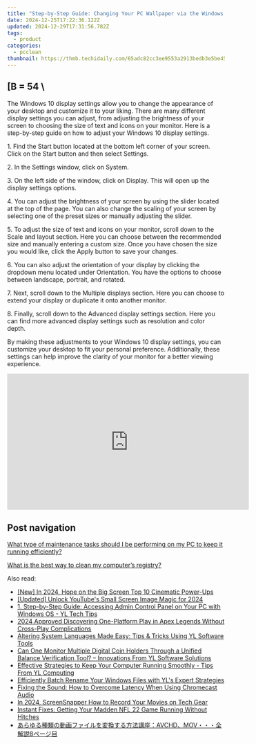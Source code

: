```yaml
---
title: "Step-by-Step Guide: Changing Your PC Wallpaper via the Windows Control Panel - Tips by YL Software"
date: 2024-12-25T17:22:36.122Z
updated: 2024-12-29T17:31:56.782Z
tags:
  - product
categories:
  - pcclean
thumbnail: https://thmb.techidaily.com/65adc82cc3ee9553a2913bedb3e5be45ee26dcc59c4f9c7a17769ed9f017e2ee.jpg
---
```


## \[B = 54 \

The Windows 10 display settings allow you to change the appearance of your desktop and customize it to your liking. There are many different display settings you can adjust, from adjusting the brightness of your screen to choosing the size of text and icons on your monitor. Here is a step-by-step guide on how to adjust your Windows 10 display settings. 

1\. Find the Start button located at the bottom left corner of your screen. Click on the Start button and then select Settings.

2\. In the Settings window, click on System.

3\. On the left side of the window, click on Display. This will open up the display settings options. 

4\. You can adjust the brightness of your screen by using the slider located at the top of the page. You can also change the scaling of your screen by selecting one of the preset sizes or manually adjusting the slider.

5\. To adjust the size of text and icons on your monitor, scroll down to the Scale and layout section. Here you can choose between the recommended size and manually entering a custom size. Once you have chosen the size you would like, click the Apply button to save your changes.

6\. You can also adjust the orientation of your display by clicking the dropdown menu located under Orientation. You have the options to choose between landscape, portrait, and rotated.

7\. Next, scroll down to the Multiple displays section. Here you can choose to extend your display or duplicate it onto another monitor.

8\. Finally, scroll down to the Advanced display settings section. Here you can find more advanced display settings such as resolution and color depth. 

By making these adjustments to your Windows 10 display settings, you can customize your desktop to fit your personal preference. Additionally, these settings can help improve the clarity of your monitor for a better viewing experience.

<!-- affiliate ads begin -->
<iframe width="560" height="315" src="https://www.youtube.com/embed/2NU63YqpVqw?si=uoJs0-nZYAkILqXx" title="YouTube video player" frameborder="0" allow="accelerometer; autoplay; clipboard-write; encrypted-media; gyroscope; picture-in-picture; web-share" referrerpolicy="strict-origin-when-cross-origin" allowfullscreen></iframe>
<!-- affiliate ads end -->

## Post navigation

[What type of maintenance tasks should I be performing on my PC to keep it running efficiently?](https://tools.techidaily.com/pcclean/products/)

[What is the best way to clean my computer’s registry?](https://tools.techidaily.com/pcclean/products/)

<ins class="adsbygoogle"
     style="display:block"
     data-ad-format="autorelaxed"
     data-ad-client="ca-pub-7571918770474297"
     data-ad-slot="1223367746"></ins>

<ins class="adsbygoogle"
     style="display:block"
     data-ad-client="ca-pub-7571918770474297"
     data-ad-slot="8358498916"
     data-ad-format="auto"
     data-full-width-responsive="true"></ins>

<span class="atpl-alsoreadstyle">Also read:</span>
<div><ul>
<li><a href="https://fox-direct.techidaily.com/new-in-2024-hope-on-the-big-screen-top-10-cinematic-power-ups/"><u>[New] In 2024, Hope on the Big Screen Top 10 Cinematic Power-Ups</u></a></li>
<li><a href="https://youtube-webster.techidaily.com/ed-unlock-youtubes-small-screen-image-magic-for-2024/"><u>[Updated] Unlock YouTube's Small Screen Image Magic for 2024</u></a></li>
<li><a href="https://win-exclusive.techidaily.com/1-step-by-step-guide-accessing-admin-control-panel-on-your-pc-with-windows-os-yl-tech-tips/"><u>1. Step-by-Step Guide: Accessing Admin Control Panel on Your PC with Windows OS - YL Tech Tips</u></a></li>
<li><a href="https://screen-activity-recording.techidaily.com/2024-approved-discovering-one-platform-play-in-apex-legends-without-cross-play-complications/"><u>2024 Approved Discovering One-Platform Play in Apex Legends Without Cross-Play Complications</u></a></li>
<li><a href="https://win-exclusive.techidaily.com/altering-system-languages-made-easy-tips-and-tricks-using-yl-software-tools/"><u>Altering System Languages Made Easy: Tips & Tricks Using YL Software Tools</u></a></li>
<li><a href="https://win-exclusive.techidaily.com/can-one-monitor-multiple-digital-coin-holders-through-a-unified-balance-verification-tool-innovations-from-yl-software-solutions/"><u>Can One Monitor Multiple Digital Coin Holders Through a Unified Balance Verification Tool? – Innovations From YL Software Solutions</u></a></li>
<li><a href="https://win-exclusive.techidaily.com/effective-strategies-to-keep-your-computer-running-smoothly-tips-from-yl-computing/"><u>Effective Strategies to Keep Your Computer Running Smoothly - Tips From YL Computing</u></a></li>
<li><a href="https://win-exclusive.techidaily.com/efficiently-batch-rename-your-windows-files-with-yls-expert-strategies/"><u>Efficiently Batch Rename Your Windows Files with YL's Expert Strategies</u></a></li>
<li><a href="https://techno-recovery.techidaily.com/fixing-the-sound-how-to-overcome-latency-when-using-chromecast-audio/"><u>Fixing the Sound: How to Overcome Latency When Using Chromecast Audio</u></a></li>
<li><a href="https://screen-sharing-recording.techidaily.com/in-2024-screensnapper-how-to-record-your-movies-on-tech-gear/"><u>In 2024, ScreenSnapper How to Record Your Movies on Tech Gear</u></a></li>
<li><a href="https://win-blog.techidaily.com/instant-fixes-getting-your-madden-nfl-22-game-running-without-hitches/"><u>Instant Fixes: Getting Your Madden NFL 22 Game Running Without Hitches</u></a></li>
<li><a href="https://eaxpv-info.techidaily.com/avchdmov8/"><u>あらゆる種類の動画ファイルを変換する方法講座：AVCHD、MOV・・・全解説8ページ目</u></a></li>
</ul></div>


